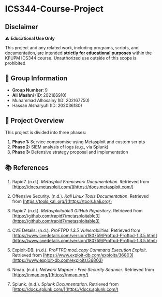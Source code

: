 # ICS344-Course-Project


## Disclaimer

⚠️ **Educational Use Only**

This project and any related work, including programs, scripts, and documentation, are intended **strictly for educational purposes** within the KFUPM ICS344 course. Unauthorized use outside of this scope is prohibited.

## 👥 Group Information
- **Group Number**: 9
- **Ali Mashni** (ID: 202166910)
- Muhammad Alhosainy (ID: 202167750)
- Hassan Alsharyufi (ID: 202036180)

## 📌 Project Overview
This project is divided into three phases:
1. **Phase 1:** Service compromise using Metasploit and custom scripts
2. **Phase 2:** SIEM analysis of logs (e.g., via Splunk)
3. **Phase 3:** Defensive strategy proposal and implementation

## 📚 References

1. Rapid7. (n.d.). *Metasploit Framework Documentation*. Retrieved from [https://docs.metasploit.com/](https://docs.metasploit.com/)

2. Offensive Security. (n.d.). *Kali Linux Tools Documentation*. Retrieved from [https://tools.kali.org/](https://tools.kali.org/)

3. Rapid7. (n.d.). *Metasploitable3 GitHub Repository*. Retrieved from [https://github.com/rapid7/metasploitable3](https://github.com/rapid7/metasploitable3)

4. CVE Details. (n.d.). *ProFTPD 1.3.5 Vulnerabilities*. Retrieved from [https://www.cvedetails.com/version/180759/Proftpd-Proftpd-1.3.5.html](https://www.cvedetails.com/version/180759/Proftpd-Proftpd-1.3.5.html)

5. Exploit-DB. (n.d.). *ProFTPD mod_copy Command Execution Exploit*. Retrieved from [https://www.exploit-db.com/exploits/36803](https://www.exploit-db.com/exploits/36803)

6. Nmap. (n.d.). *Network Mapper - Free Security Scanner*. Retrieved from [https://nmap.org/](https://nmap.org/)

7. Splunk. (n.d.). *Splunk Documentation*. Retrieved from [https://docs.splunk.com/](https://docs.splunk.com/)
